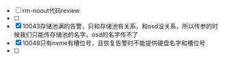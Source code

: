 - [ ] rm-noout代码review
- [ ] 
- [x] 10043存储池满的告警，只和存储池有关系，和osd没关系，所以传参的时候我们只能传存储池的名字，osd的名字传不了
- [x] 10049只有nvme有槽位号，且恢复告警时不能提供硬盘名字和槽位号
- [ ] 
